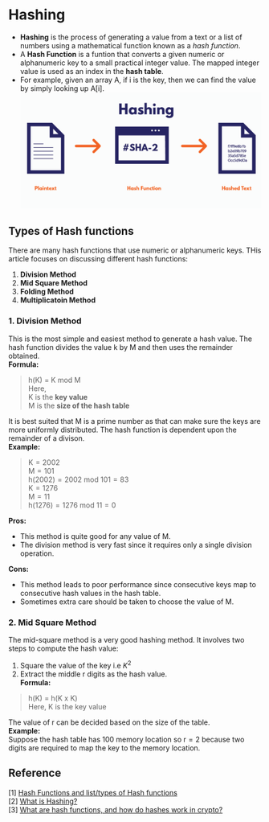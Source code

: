# Hashing
- __Hashing__ is the process of generating a value from a text or a list of numbers using a mathematical function known as a _hash function_.  
- A __Hash Function__ is a funtion that converts a given numeric or alphanumeric key to a small practical integer value. The mapped integer value is used as an index in the __hash table__.  
- For example, given an array $\text{A}$, if i is the key, then we can find the value by simply looking up $\text{A[i]}$.  
![](hashing-picture-1.png)
## Types of Hash functions
There are many hash functions that use numeric or alphanumeric keys. THis article focuses on discussing different hash functions:  
1. __Division Method__
2. __Mid Square Method__
3. __Folding Method__
4. __Multiplicatoin Method__
### 1. Division Method
This is the most simple and easiest method to generate a hash value. The hash function divides the value k by M and then uses the remainder obtained.  
__Formula:__
> $\text{h(K) = K mod M}$  
> Here,  
> $\text{K}$ is the __key value__  
> $\text{M}$ is the __size of the hash table__
     
It is best suited that M is a prime number as that can make sure the keys are more uniformly distributed. The hash function is dependent upon the remainder of a divison.    
__Example:__  
> $\text{K} = 2002$  
> $\text{M} = 101$  
> $\text{h}(2002) = 2002 \text{ mod } 101 = 83$  
> $\text{K} = 1276$    
> $\text{M} = 11$  
> $\text{h}(1276) = 1276 \text{ mod } 11 = 0$  

__Pros:__  
- This method is quite good for any value of $\text{M}$.    
- The division method is very fast since it requires only a single division operation.  

__Cons:__
- This method leads to poor performance since consecutive keys map to consecutive hash values in the hash table.  
- Sometimes extra care should be taken to choose the value of $\text{M}$.  
### 2. Mid Square Method  
The mid-square method is a very good hashing method. It involves two steps to compute the hash value: 
1. Square the value of the key i.e $K^2$
2. Extract the middle r digits as the hash value.  
__Formula:__
> $\text{h(K) = h(K x K)}$  
> Here, 
> $\text{K}$ is the key value  
  
The value of $\text{r}$ can be decided based on the size of the table.  
__Example:__  
Suppose the hash table has $100$ memory location so $\text{r} = 2$ because two digits are required to map the key to the memory location.







## Reference
[1] [Hash Functions and list/types of Hash functions](https://www.geeksforgeeks.org/hash-functions-and-list-types-of-hash-functions/)  
[2] [What is Hashing?](https://www.geeksforgeeks.org/what-is-hashing/)  
[3] [What are hash functions, and how do hashes work in crypto?](https://blog.pantherprotocol.io/what-are-hash-functions-and-how-do-hashes-work-in-crypto/)
